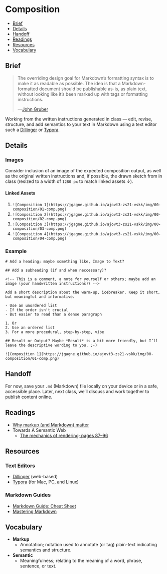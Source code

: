 # Composition

- [Brief](#brief)
- [Details](#details)
- [Handoff](#handoff)
- [Readings](#readings)
- [Resources](#resources)
- [Vocabulary](#vocabulary)

## Brief

> The overriding design goal for Markdown’s formatting syntax is to make it as readable as possible. The idea is that a Markdown-formatted document should be publishable as-is, as plain text, without looking like it’s been marked up with tags or formatting instructions.
>
> —[John Gruber](https://daringfireball.net/projects/markdown/)

Working from the written instructions generated in class — edit, revise, structure, and add semantics to your text in Markdown using a text editor such a [Dillinger](https://dillinger.io) or [Typora](https://typora.io).

## Details

### Images

Consider inclusion of an image of the expected composition output, as well as the original written instructions and, if possible, the drawn sketch from in class (resized to a width of `1280 px` to match linked assets ↓).

#### Linked Assets

1. `![Composition 1](https://jgagne.github.io/ajovt3-zs21-vskk/img/00-composition/01-comp.png)`
2. `![Composition 2](https://jgagne.github.io/ajovt3-zs21-vskk/img/00-composition/02-comp.png)`
3. `![Composition 3](https://jgagne.github.io/ajovt3-zs21-vskk/img/00-composition/03-comp.png)`
4. `![Composition 4](https://jgagne.github.io/ajovt3-zs21-vskk/img/00-composition/04-comp.png)`

### Example

```
# Add a heading; maybe something like, Image to Text?

## Add a subheading (if and when neccessary)?

<!-- This is a comment, a note for yourself or others; maybe add an image (your handwritten instructions)? -->

Add a short description about the warm-up, icebreaker. Keep it short, but meaningful and informative.

- Use an unordered list
- If the order isn't crucial
- But easier to read than a dense paragraph

1. Or
2. Use an ordered list
3. For a more procedural, step-by-step, vibe

## Result or Output? Maybe *Result* is a bit more friendly, but I’ll leave the descriptive wording to you. ;-)

![Composition 1](https://jgagne.github.io/ajovt3-zs21-vskk/img/00-composition/01-comp.png)

```

## Handoff

For now, save your `.md` (Markdown) file locally on your device or in a safe, accessible place. Later, next class, we’ll discuss and work together to publish content online.

## Readings

- [Why markup (and Markdown) matter](http://stet.editorially.com/articles/why-markup-and-markdown-matter/)
- Towards A Semantic Web
  - [The mechanics of rendering; pages 87–96](https://www.google.com/books/edition/Towards_A_Semantic_Web/bYRwAgAAQBAJ?hl=en&gbpv=1&dq=mechanics+of+rendering&pg=PA87)

## Resources

### Text Editors

- [Dillinger](https://dillinger.io) (web-based)
- [Typora](https://typora.io) (for Mac, PC, and Linux)

### Markdown Guides

- [Markdown Guide: Cheat Sheet](https://www.markdownguide.org/cheat-sheet/)
- [Mastering Markdown](https://guides.github.com/features/mastering-markdown/)

## Vocabulary

- **Markup**
  - Annotation; notation used to annotate (or tag) plain-text indicating semantics and structure.
- **Semantic**
  - Meaningfulness; relating to the meaning of a word, phrase, sentence, or text.
